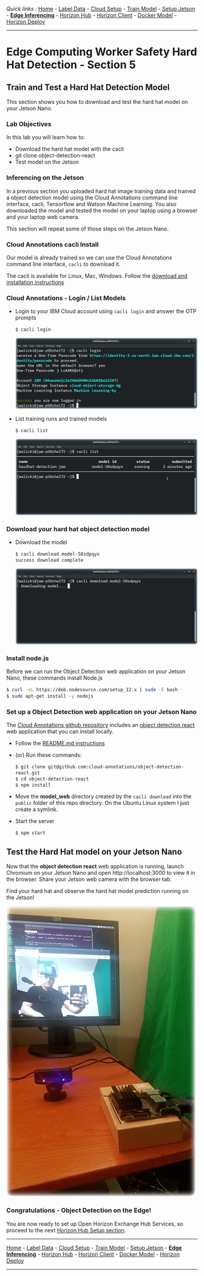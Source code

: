 *Quick links :*
[Home](/README.md) - [Label Data](/part1/LABEL.md) - [Cloud Setup](/part1/CLOUDSETUP.md) - [Train Model](/part1/TRAIN.md) - [Setup Jetson](/part2/JETSON.md) - [**Edge Inferencing**](/part2/EDGEINFER.md) - [Horizon Hub](/part3/HZNHUB.md) - [Horizon Client](/part3/HZNCLIENT.md) - [Docker Model](/part4/DOCKERMODEL.md) - [Horizon Deploy](/part4/HZNDEPLOY.md)
***

# Edge Computing Worker Safety Hard Hat Detection - Section 5

## Train and Test a Hard Hat Detection Model

This section shows you how to download and test the hard hat model on your Jetson Nano.

### Lab Objectives

In this lab you will learn how to:

- Download the hard hat model with the cacli
- git clone object-detection-react
- Test model on the Jetson

### Inferencing on the Jetson

In a previous section you uploaded hard hat image training data and trained a object detection model using the Cloud Annotations command line interface, cacli, Tensorflow and Watson Machine Learning.  You also downloaded the model and tested the model on your laptop using a browser and your laptop web camera.

This section will repeat some of those steps on the Jetson Nano.

### Cloud Annotations cacli Install

Our model is already trained so we can use the Cloud Annotations command line interface, ```cacli``` to download it.

The cacli is available for Linux, Mac, Windows.  Follow the [download and installation instructions](https://cloud.annotations.ai/docs#installing-the-cli)

### Cloud Annotations - Login / List Models

- Login to your IBM Cloud account using ```cacli login``` and answer the OTP prompts
  ```
  $ cacli login
  ```
  ![cacli login](/images/cacli-login.png)

- List training runs and trained models
  ```
  $ cacli list
  ```
    ![cacli list](/images/cacli-list.png)

### Download your hard hat object detection model

- Download the model
  ```
  $ cacli download model-58sdpqyx
  success download complete
  ```
  ![cacli download](/images/cacli-download.png)

### Install node.js

Before we can run the Object Detection web application on your Jetson Nano, these commands install Node.js

  ```bash
  $ curl -sL https://deb.nodesource.com/setup_12.x | sudo -E bash -
  $ sudo apt-get install -y nodejs
  ```

### Set up a Object Detection web application on your Jetson Nano

The [Cloud Annotations github repository](https://github.com/cloud-annotations) includes an [object detection react](https://github.com/cloud-annotations/object-detection-react) web application that you can install locally.

- Follow the [README.md instructions](https://github.com/cloud-annotations/object-detection-react/blob/master/README.md)
- (or) Run these commands:
  ```
  $ git clone git@github.com:cloud-annotations/object-detection-react.git
  $ cd object-detection-react
  $ npm install
  ```
- Move the **model_web** directory created by the ```cacli download``` into the ```public``` folder of this repo directory. On the Ubuntu Linux system I just create a symlink.

- Start the server
  ```
  $ npm start
  ```

## Test the Hard Hat model on your Jetson Nano

Now that the **object detection react** web application is running, launch Chromium on your Jetson Nano and open http://localhost:3000 to view it in the browser. Share your Jetson web camera with the browser tab.

Find your hard hat and observe the hard hat model prediction running on the Jetson!

![author with a hardhat](/images/Jetson-HardHat-Detection-Author.png)

### Congratulations - Object Detection on the Edge!

You are now ready to set up Open Horizon Exchange Hub Services, so proceed to the next [Horizon Hub Setup section](/part3/HORIZONHUB.md).

***
[Home](/README.md) - [Label Data](/part1/LABEL.md) - [Cloud Setup](/part1/CLOUDSETUP.md) - [Train Model](/part1/TRAIN.md) - [Setup Jetson](/part2/JETSON.md) - [**Edge Inferencing**](/part2/EDGEINFER.md) - [Horizon Hub](/part3/HZNHUB.md) - [Horizon Client](/part3/HZNCLIENT.md) - [Docker Model](/part4/DOCKERMODEL.md) - [Horizon Deploy](/part4/HZNDEPLOY.md)
***
